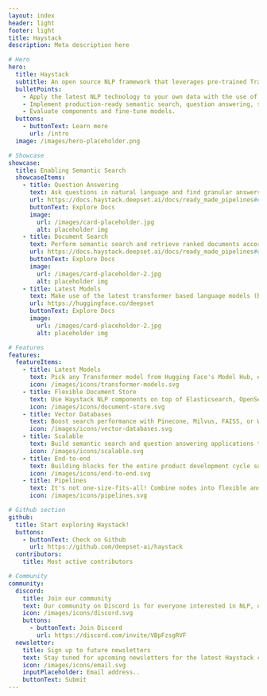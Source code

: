 ```yaml
---
layout: index
header: light
footer: light
title: Haystack
description: Meta description here

# Hero
hero:
  title: Haystack
  subtitle: An open source NLP framework that leverages pre-trained Transformer models
  bulletPoints:
    - Apply the latest NLP technology to your own data with the use of Haystack's pipeline architecture.
    - Implement production-ready semantic search, question answering, summarization and document ranking for a wide range of NLP applications.
    - Evaluate components and fine-tune models.
  buttons:
    - buttonText: Learn more
      url: /intro
  image: /images/hero-placeholder.png

# Showcase
showcase:
  title: Enabling Semantic Search
  showcaseItems:
    - title: Question Answering
      text: Ask questions in natural language and find granular answers in your documents using the latest QA models with the help of Haystack pipelines.
      url: https://docs.haystack.deepset.ai/docs/ready_made_pipelines#extractiveqapipeline
      buttonText: Explore Docs
      image:
        url: /images/card-placeholder.jpg
        alt: placeholder img
    - title: Document Search
      text: Perform semantic search and retrieve ranked documents according to meaning, not just keywords!
      url: https://docs.haystack.deepset.ai/docs/ready_made_pipelines#documentsearchpipeline
      buttonText: Explore Docs
      image:
        url: /images/card-placeholder-2.jpg
        alt: placeholder img
    - title: Latest Models
      text: Make use of the latest transformer based language models (BERT, RoBERTa, MiniLM, DPR)
      url: https://huggingface.co/deepset
      buttonText: Explore Docs
      image:
        url: /images/card-placeholder-2.jpg
        alt: placeholder img

# Features
features:
  featureItems:
    - title: Latest Models
      text: Pick any Transformer model from Hugging Face's Model Hub, experiment, find the one that works.
      icon: /images/icons/transformer-models.svg
    - title: Flexible Document Store
      text: Use Haystack NLP components on top of Elasticsearch, OpenSearch, or plain SQL.
      icon: /images/icons/document-store.svg
    - title: Vector Databases
      text: Boost search performance with Pinecone, Milvus, FAISS, or Weaviate vector databases, and dense passage retrieval.
      icon: /images/icons/vector-databases.svg
    - title: Scalable
      text: Build semantic search and question answering applications that can scale to millions of documents.
      icon: /images/icons/scalable.svg
    - title: End-to-end
      text: Building blocks for the entire product development cycle such as file converters, indexing functions, models, labeling tools, domain adaptation modules, and REST API.
      icon: /images/icons/end-to-end.svg
    - title: Pipelines
      text: It's not one-size-fits-all! Combine nodes into flexible and scalable pipelines and launch powerful natural language processing systems.
      icon: /images/icons/pipelines.svg

# Github section
github:
  title: Start exploring Haystack!
  buttons:
    - buttonText: Check on Github
      url: https://github.com/deepset-ai/haystack
  contributors:
    title: Most active contributors

# Community
community:
  discord:
    title: Join our community
    text: Our community on Discord is for everyone interested in NLP, using Haystack or even just getting started!
    icon: /images/icons/discord.svg
    buttons:
      - buttonText: Join Discord
        url: https://discord.com/invite/VBpFzsgRVF
  newsletter:
    title: Sign up to future newsletters
    text: Stay tuned for upcoming newsletters for the latest Haystack community updates
    icon: /images/icons/email.svg
    inputPlaceholder: Email address..
    buttonText: Submit
---
```


